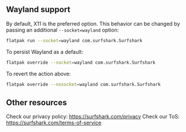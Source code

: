 ## Wayland support
By default, X11 is the preferred option. This behavior can be changed by passing an additional `--socket=wayland` option:
```sh
flatpak run --socket=wayland com.surfshark.Surfshark
```

To persist Wayland as a default:
```sh
flatpak override --socket=wayland com.surfshark.Surfshark
```

To revert the action above:
```sh
flatpak override --nosocket=wayland com.surfshark.Surfshark
```

## Other resources
Check our privacy policy: https://surfshark.com/privacy
Check our ToS: https://surfshark.com/terms-of-service

